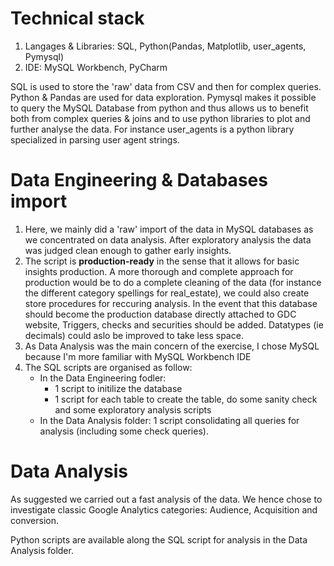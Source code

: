 # Technical stack

1. Langages & Libraries: SQL, Python(Pandas, Matplotlib, user_agents, Pymysql)
2. IDE: MySQL Workbench, PyCharm

SQL is used to store the 'raw' data from CSV and then for complex queries. Python & Pandas are used for data exploration. Pymysql makes it possible to query the MySQL Database from python and thus allows us to benefit both from complex queries & joins and to use python libraries to plot and further analyse the data. For instance user_agents is a python library specialized in parsing user agent strings.

# Data Engineering & Databases import

1. Here, we mainly did a 'raw' import of the data in MySQL databases as we concentrated on data analysis. After exploratory analysis the data was judged clean enough to gather early insights. 
2. The script is **production-ready** in the sense that it allows for basic insights production. A more thorough and complete approach for production would be to do a complete cleaning of the data (for instance the different category spellings for real_estate), we could also create store procedures for reccuring analysis. In the event that this database should become the production database directly attached to GDC website, Triggers, checks and securities should be added. Datatypes (ie decimals) could aslo be improved to take less space.
3. As Data Analysis was the main concern of the exercise, I chose MySQL because I'm more familiar with MySQL Workbench IDE
4. The SQL scripts are organised as follow:
    -  In the Data Engineering fodler: 
        - 1 script to initilize the database
        - 1 script for each table to create the table, do some sanity check and some exploratory analysis scripts 
    -  In the Data Analysis folder: 1 script consolidating all queries for analysis (including some check queries). 

# Data Analysis

As suggested we carried out a fast analysis of the data. We hence chose to investigate classic Google Analytics categories: Audience, Acquisition and conversion. 

Python scripts are available along the SQL script for analysis in the Data Analysis folder.
